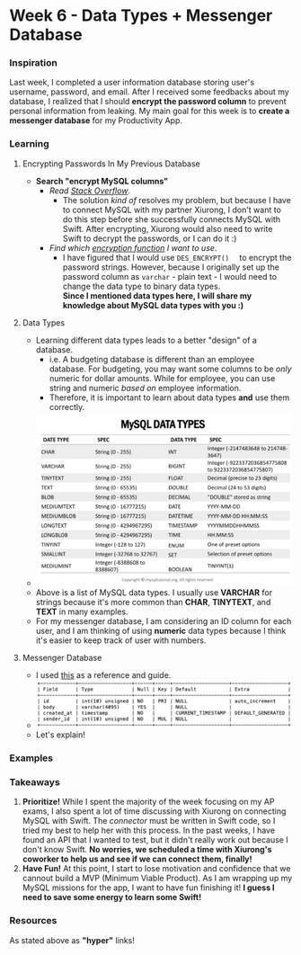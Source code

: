 # Week 6 - Data Types + Messenger Database 

### Inspiration
Last week, I completed a user information database storing user's username, password, and email. After I received some feedbacks about my database, I realized that I should __encrypt the password column__ to prevent personal information from leaking. My main goal for this week is to __create a messenger database__ for my Productivity App.

### Learning
1. Encrypting Passwords In My Previous Database 
    * __Search "encrypt MySQL columns"__
      * _Read [Stack Overflow](https://stackoverflow.com/questions/4275882/how-to-encrypt-a-specific-column-in-a-mysql-table)_.
        * The solution _kind of_ resolves my problem, but because I have to connect MySQL with my partner Xiurong, I don't want to do this step before she successfully connects MySQL with Swift. After encrypting, Xiurong would also need to write Swift to decrypt the passwords, or I can do it :)
      * _Find which [encryption function](https://dev.mysql.com/doc/refman/8.0/en/encryption-functions.html) I want to use_.
        * I have figured that I would use ```DES_ENCRYPT()	``` to encrypt the password strings. However, because I originally set up the password column as ```varchar``` - plain text - I would need to change the data type to binary data types.<br> __Since I mentioned data types here, I will share my knowledge about MySQL data types with you :)__
2. Data Types
    * Learning different data types leads to a better "design" of a database. 
      * i.e. A budgeting database is different than an employee database. For budgeting, you may want some columns to be _only_ numeric for dollar amounts. While for employee, you can use string and numeric _based on_ employee information. 
      * Therefore, it is important to learn about data types __and__ use them correctly. 
    * ![alt text](https://github.com/JENNIFERL4209/mysql-independent-study/blob/master/images/DataTypes.png)
    * Above is a list of MySQL data types. I usually use __VARCHAR__ for strings because it's more common than __CHAR__, __TINYTEXT__, and __TEXT__ in many examples.
    * For my messenger database, I am considering an ID column for each user, and I am thinking of using __numeric__ data types because I think it's easier to keep track of user with numbers. 

3. Messenger Database
    * I used [this](https://stackoverflow.com/questions/40370069/mysql-realtime-messaging) as a reference and guide.
    * ![alt-text](https://github.com/JENNIFERL4209/mysql-independent-study/blob/master/images/Message.png)
    * Let's explain!


### Examples

### Takeaways 
1. __Prioritize!__ While I spent the majority of the week focusing on my AP exams, I also spent a lot of time discussing with Xiurong on connecting MySQL with Swift. The _connector_ must be written in Swift code, so I tried my best to help her with this process. In the past weeks, I have found an API that I wanted to test, but it didn't really work out because I don't know Swift. __No worries, we scheduled a time with Xiurong's coworker to help us and see if we can connect them, finally!__
2. __Have Fun!__ At this point, I start to lose motivation and confidence that we cannout build a MVP (Minimum Viable Product). As I am wrapping up my MySQL missions for the app, I want to have fun finishing it! __I guess I need to save some energy to learn some Swift!__


### Resources
As stated above as __"hyper"__ links!